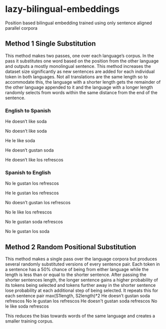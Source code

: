 # lazy-bilingual-embeddings
Position based bilingual embedding trained using only sentence aligned parallel corpora

## Method 1 Single Substitution
This method makes two passes, one over each language’s corpus. In the pass it substitutes one word based on the position from the other language and outputs a mostly monolingual sentence. This method increases the dataset size significantly as new sentences are added for each individual token in both languages. Not all translations are the same length so to accommodate this, the language with a shorter length gets the remainder of the other language appended to it and the language with a longer length randomly selects from words within the same distance from the end of the sentence.
### English to Spanish
He doesn’t like soda

No doesn’t like soda

He le like soda

He doesn’t gustan soda

He doesn’t like los refrescos


### Spanish to English
No le gustan los refrescos

He le gustan los refrescos

No doesn’t gustan los refrescos

No le like los refrescos

No le gustan soda refrescos

No le gustan los soda


## Method 2 Random Positional Substitution
This method makes a single pass over the language corpora but produces several randomly substituted versions of every sentence pair. Each token in a sentence has a 50% chance of being from either language while the length is less than or equal to the shorter sentence. After passing the shorter sentences length, the longer sentence gains a higher probability of its tokens being selected and tokens further away in the shorter sentence lose probability at each additional step of being selected. It repeats this for each sentence pair max(S1length, S2length)*2
He doesn’t gustan soda refrescos
No le gustan los refrescos
He doesn't gustan soda refrescos 
No le like soda refrescos

This reduces the bias towards words of the same language and creates a smaller training corpus.


